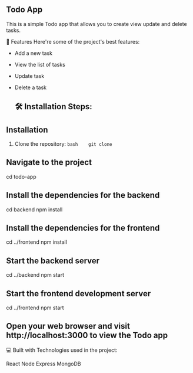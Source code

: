 ## Todo App

This is a simple Todo app that allows you to create view update and delete tasks.

🧐 Features
Here're some of the project's best features:

- Add a new task
- View the list of tasks
- Update task
- Delete a task
  
  
  ## 🛠️ Installation Steps:

## Installation

1. Clone the repository: `bash    git clone     `

## Navigate to the project

cd todo-app

## Install the dependencies for the backend

cd backend npm install

## Install the dependencies for the frontend

cd ../frontend npm install

## Start the backend server

cd ../backend npm start

## Start the frontend development server

cd ../frontend npm start

## Open your web browser and visit http://localhost:3000 to view the Todo app

💻 Built with
Technologies used in the project:

React
Node
Express
MongoDB
